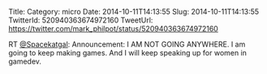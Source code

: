 Title: 
Category: micro
Date: 2014-10-11T14:13:55
Slug: 2014-10-11T14:13:55
TwitterId: 520940363674972160
TweetUrl: https://twitter.com/mark_philpot/status/520940363674972160

RT [@Spacekatgal](https://twitter.com/Spacekatgal): Announcement: I AM NOT GOING ANYWHERE. I am going to keep making games. And I will keep speaking up for women in gamedev.